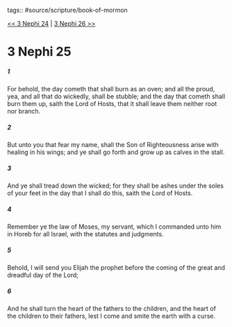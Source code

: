 tags:: #source/scripture/book-of-mormon

[<< 3 Nephi 24](book-of-mormon/11_3_Nephi/3_Nephi_24.md) | [3 Nephi 26 >>](book-of-mormon/11_3_Nephi/3_Nephi_26.md)

# 3 Nephi 25

##### 1

For behold, the day cometh that shall burn as an oven; and all the proud, yea, and all that do wickedly, shall be stubble; and the day that cometh shall burn them up, saith the Lord of Hosts, that it shall leave them neither root nor branch.

##### 2

But unto you that fear my name, shall the Son of Righteousness arise with healing in his wings; and ye shall go forth and grow up as calves in the stall.

##### 3

And ye shall tread down the wicked; for they shall be ashes under the soles of your feet in the day that I shall do this, saith the Lord of Hosts.

##### 4

Remember ye the law of Moses, my servant, which I commanded unto him in Horeb for all Israel, with the statutes and judgments.

##### 5

Behold, I will send you Elijah the prophet before the coming of the great and dreadful day of the Lord;

##### 6

And he shall turn the heart of the fathers to the children, and the heart of the children to their fathers, lest I come and smite the earth with a curse.
